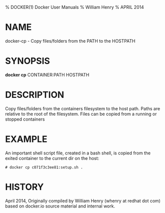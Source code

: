 % DOCKER(1) Docker User Manuals 
% William Henry
% APRIL 2014 
# NAME
docker-cp - Copy files/folders from the PATH to the HOSTPATH

# SYNOPSIS
**docker cp** CONTAINER:PATH HOSTPATH

# DESCRIPTION
Copy files/folders from the containers filesystem to the host
path.  Paths are relative to the root of the filesystem. Files
 can be copied from a running or stopped containers

# EXAMPLE
An important shell script file, created in a bash shell, is copied from 
the exited container to the current dir on the host:
    
    # docker cp c071f3c3ee81:setup.sh .

# HISTORY
April 2014, Originally compiled by William Henry (whenry at redhat dot com)
 based on docker.io source material and internal work.


